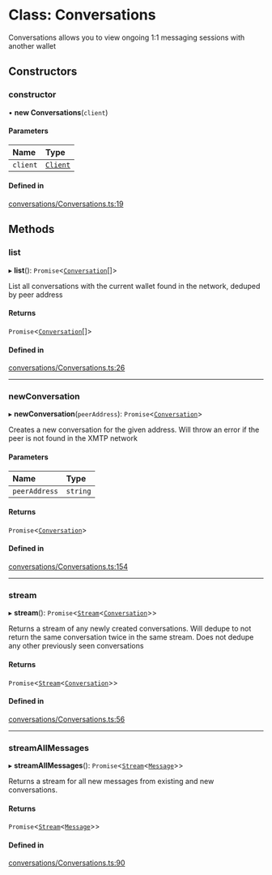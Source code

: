 <!--[@xmtp/xmtp-js](../README.md) / [Exports](../modules.md) / Conversations-->

# Class: Conversations

Conversations allows you to view ongoing 1:1 messaging sessions with another wallet

<!--## Table of contents

### Constructors

- [constructor](Conversations.md#constructor)

### Methods

- [list](Conversations.md#list)
- [newConversation](Conversations.md#newconversation)
- [stream](Conversations.md#stream)
- [streamAllMessages](Conversations.md#streamallmessages)-->

## Constructors

### constructor

• **new Conversations**(`client`)

#### Parameters

| Name | Type |
| :------ | :------ |
| `client` | [`Client`](Client.md) |

#### Defined in

[conversations/Conversations.ts:19](https://github.com/xmtp/xmtp-js/blob/83d4d4b/src/conversations/Conversations.ts#L19)

## Methods

### list

▸ **list**(): `Promise`<[`Conversation`](Conversation.md)[]\>

List all conversations with the current wallet found in the network, deduped by peer address

#### Returns

`Promise`<[`Conversation`](Conversation.md)[]\>

#### Defined in

[conversations/Conversations.ts:26](https://github.com/xmtp/xmtp-js/blob/83d4d4b/src/conversations/Conversations.ts#L26)

___

### newConversation

▸ **newConversation**(`peerAddress`): `Promise`<[`Conversation`](Conversation.md)\>

Creates a new conversation for the given address. Will throw an error if the peer is not found in the XMTP network

#### Parameters

| Name | Type |
| :------ | :------ |
| `peerAddress` | `string` |

#### Returns

`Promise`<[`Conversation`](Conversation.md)\>

#### Defined in

[conversations/Conversations.ts:154](https://github.com/xmtp/xmtp-js/blob/83d4d4b/src/conversations/Conversations.ts#L154)

___

### stream

▸ **stream**(): `Promise`<[`Stream`](Stream.md)<[`Conversation`](Conversation.md)\>\>

Returns a stream of any newly created conversations.
Will dedupe to not return the same conversation twice in the same stream.
Does not dedupe any other previously seen conversations

#### Returns

`Promise`<[`Stream`](Stream.md)<[`Conversation`](Conversation.md)\>\>

#### Defined in

[conversations/Conversations.ts:56](https://github.com/xmtp/xmtp-js/blob/83d4d4b/src/conversations/Conversations.ts#L56)

___

### streamAllMessages

▸ **streamAllMessages**(): `Promise`<[`Stream`](Stream.md)<[`Message`](Message.md)\>\>

Returns a stream for all new messages from existing and new conversations.

#### Returns

`Promise`<[`Stream`](Stream.md)<[`Message`](Message.md)\>\>

#### Defined in

[conversations/Conversations.ts:90](https://github.com/xmtp/xmtp-js/blob/83d4d4b/src/conversations/Conversations.ts#L90)
